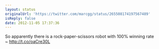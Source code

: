 ```yaml
---
layout: status
originalUrl: 'https://twitter.com/marcgg/status/265508174197567489'
isReply: false
date: 2012-11-05 17:37:36
---
```


So apparently there is a rock-paper-scissors robot with 100% winning rate ~ http://t.co/oaCre30L
